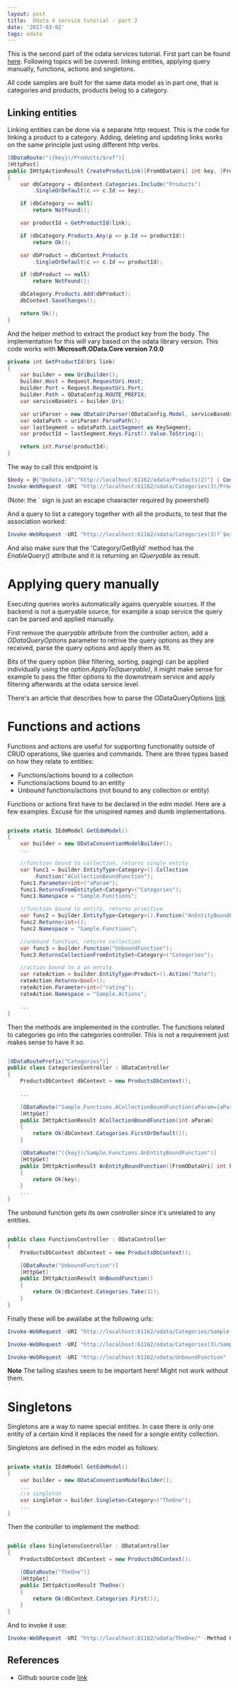 ```yaml
---
layout: post
title:  Odata 4 service tutorial - part 2
date: '2017-03-02'
tags: odata
---
```



This is the second part of the odata services tutorial. First part can be found [here](http://adam-gligor.github.io/2017/01/29/Odata-4-services-introduction). Following topics will be covered: linking entities, applying query manually, functions, actions and singletons. 

All code samples are built for the same data model as in part one, that is categories and products, products belog to a category.


## Linking entities

Linking entities can be done via a separate http request. This is the code for linking a product to a category. Adding, deleting and updating links works on the same principle just using different http verbs.

```c#
[ODataRoute("({key})/Products/$ref")]
[HttpPost]
public IHttpActionResult CreateProductLink([FromODataUri] int key, [FromBody] Uri link)
{
    var dbCategory = dbContext.Categories.Include("Products")
        .SingleOrDefault(c => c.Id == key);

    if (dbCategory == null)
        return NotFound();

    var productId = GetProductId(link);

    if (dbCategory.Products.Any(p => p.Id == productId))
        return Ok();

    var dbProduct = dbContext.Products
        .SingleOrDefault(c => c.Id == productId);

    if (dbProduct == null)
        return NotFound();

    dbCategory.Products.Add(dbProduct);
    dbContext.SaveChanges();

    return Ok();
}
```

And the helper method to extract the product key from the body. The implementation for this will vary based on the odata library version. This code works with **Microsoft.OData.Core version 7.0.0**


```c#
private int GetProductId(Uri link)
{
    var builder = new UriBuilder();
    builder.Host = Request.RequestUri.Host;
    builder.Port = Request.RequestUri.Port;
    builder.Path = ODataConfig.ROUTE_PREFIX;
    var serviceBaseUri = builder.Uri;

    var uriParser = new ODataUriParser(ODataConfig.Model, serviceBaseUri, link);
    var odataPath = uriParser.ParsePath();
    var lastSegment = odataPath.LastSegment as KeySegment;
    var productId = lastSegment.Keys.First().Value.ToString();

    return int.Parse(productId);
}
```

The way to call this endpoint is 

```powershell
$body = @{"@odata.id":"http://localhost:61162/odata/Products(2)"} | ConvertTo-Json
Invoke-WebRequest -URI "http://localhost:61162/odata/Categories(3)/Products/`$ref" -Method Post -ContentType "application/json" -Body $body
```

(Note: the ` sign is just an escape chaaracter required by powershell)


And a query to list a category together with all the products, to test that the association worked:

```powershell
Invoke-WebRequest -URI "http://localhost:61162/odata/Categories(3)?`$expand=Products" -Method Get 
```

And also make sure that the 'Category/GetById' method has the *EnableQuery()* attribute and it is returning an *IQueryable* as result.


# Applying query manually 

Executing queries works automatically agains queryable sources. If the backend is not a queryable source, for examplle a soap service the query can be parsed and applied manually. 


First remove the *queryable* attribute from the controller action, add a *ODataQueryOptions<T>* parameter to retrive the query options as they are received, 
parse the query options and apply them as fit. 


Bits of the query option (like filtering, sorting, paging) can be applied individually using the *option.ApplyTo(Iqueryable)*, it might make sense for example to pass the filter options to the downstream service and apply filtering afterwards at the odata service level.

There's an article that describes how to parse the ODataQueryOptions [link](https://blogs.msdn.microsoft.com/alexj/2012/12/06/parsing-filter-and-orderby-using-the-odatauriparser/)


# Functions and actions 

Functions and actions are useful for supporting functionality outside of CRUD operations, like queries and commands. There are three types based on how they relate to entities: 

- Functions/actions bound to a collection
- Functions/actions bound to an entity
- Unbound functions/actions (not bound to any collection or entity)


Functions or actions first have to be declared in the edm model. Here are a few examples. Excuse for the unispired names and dumb implementations.

```c#

private static IEdmModel GetEdmModel()
{
    var builder = new ODataConventionModelBuilder();
    ...

    //function bound to collection, returns single entity 
    var func1 = builder.EntityType<Category>().Collection
        .Function("ACollectionBoundFunction");
    func1.Parameter<int>("aParam");
    func1.ReturnsFromEntitySet<Category>("Categories");
    func1.Namespace = "Sample.Functions";

    //function bound to entity, returns primitive
    var func2 = builder.EntityType<Category>().Function("AnEntityBoundFunction");
    func2.Returns<int>();
    func2.Namespace = "Sample.Functions";

    //unbound function, returns collection  
    var func3 = builder.Function("UnboundFunction");
    func3.ReturnsCollectionFromEntitySet<Category>("Categories");

    //action bound to a an entity
    var rateAction = builder.EntityType<Product>().Action("Rate");
    rateAction.Returns<bool>();
    rateAction.Parameter<int>("rating");
    rateAction.Namespace = "Sample.Actions";

    ...
}
```

Then the methods are implemented in the controller. The functions related to categories go into the categories controller. This is not a requirement just makes sense to have it so.

```c#

[ODataRoutePrefix("Categories")]
public class CategoriesController : ODataController
{
    ProductsDbContext dbContext = new ProductsDbContext();
    
    ...

    [ODataRoute("Sample.Functions.ACollectionBoundFunction(aParam={aParam})")]
    [HttpGet]
    public IHttpActionResult ACollectionBoundFunction(int aParam)
    {
        return Ok(dbContext.Categories.FirstOrDefault());
    }

    [ODataRoute("({key})/Sample.Functions.AnEntityBoundFunction")]
    [HttpGet]
    public IHttpActionResult AnEntityBoundFunction([FromODataUri] int key)
    {
        return Ok(key);
    }
    ...
} 

```
The unbound function gets its own controller since it's unrelated to any entities.

```c#

public class FunctionsController : ODataController
{
    ProductsDbContext dbContext = new ProductsDbContext();

    [ODataRoute("UnboundFunction")]
    [HttpGet]
    public IHttpActionResult UnBoundFunction()
    {
        return Ok(dbContext.Categories.Take(3));
    }
}
``` 

Finally these will be awailabe at the following urls: 


```powershell
Invoke-WebRequest -URI "http://localhost:61162/odata/Categories/Sample.Functions.ACollectionBoundFunction/" -Method Get 

Invoke-WebRequest -URI "http://localhost:61162/odata/Categories(3)/Sample.Functions.AnEntityBoundFunction/" -Method Get 

Invoke-WebRequest -URI "http://localhost:61162/odata/UnboundFunction" -Method Get 
```

**Note** The tailing slashes seem to be important here! Might not work without them.


# Singletons 


Singletons are a way to name special entities. In case there is only one entity of a certain kind it replaces the need for a songle entity collection.

Singletons are defined in the edm model as follows:  


```c#

private static IEdmModel GetEdmModel()
{
    var builder = new ODataConventionModelBuilder();
    ...
	//a singleton
    var singleton = builder.Singleton<Category>("TheOne");
    ...
}
```

Then the controller to implement the method: 

```c#

public class SingletonsController : ODataController
{
    ProductsDbContext dbContext = new ProductsDbContext();

    [ODataRoute("TheOne")]
    [HttpGet]
    public IHttpActionResult TheOne()
    {
        return Ok(dbContext.Categories.First());
    }
}
```

And to invoke it use:

```powershell
Invoke-WebRequest -URI "http://localhost:61162/odata/TheOne/" -Method Get 

```

## References

- Github source code [link](https://github.com/adam-gligor/OdData4Sample)

